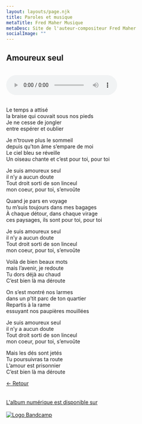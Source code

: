 ```yaml
---
layout: layouts/page.njk
title: Paroles et musique
metaTitle: Fred Maher Musique
metaDesc: Site de l'auteur-compositeur Fred Maher
socialImage: ""
---
```

<style>
*:focus {
    outline: none;
}
</style>

  ## Amoureux seul
 <br> 
<audio controls>
  <source src="https://fredmahermusique.com/mp3/amoureux-seul.ogg" type="audio/ogg">
  <source src="https://fredmahermusique.com/mp3/amoureux-seul.mp3" type="audio/mpeg">
Your browser does not support the audio element.
</audio>
<br>
<br>     
				
Le temps a attisé<br>
la braise qui couvait sous nos pieds<br>
Je ne cesse de jongler<br>
entre espérer et oublier

Je n’trouve plus le sommeil<br>
depuis qu’ton âme s’empare de moi<br>
Le ciel bleu se réveille<br>
Un oiseau chante et c’est pour toi, pour toi

Je suis amoureux seul<br>
il n’y a aucun doute<br>
Tout droit sorti de son linceul<br>
mon coeur, pour toi, s’envoûte

Quand je pars en voyage<br>
tu m’suis toujours dans mes bagages<br>
À chaque détour, dans chaque virage<br>
ces paysages, ils sont pour toi, pour toi<br>

Je suis amoureux seul<br>
il n’y a aucun doute<br>
Tout droit sorti de son linceul<br>
mon coeur, pour toi, s’envoûte

Voilà de bien beaux mots<br>
mais l’avenir, je redoute<br>
Tu dors déjà au chaud<br>
C’est bien là ma déroute

On s’est montré nos larmes<br>
dans un p’tit parc de ton quartier<br>
Repartis à la rame<br>
essuyant nos paupières mouillées

Je suis amoureux seul<br>
il n’y a aucun doute<br>
Tout droit sorti de son linceul<br>
mon coeur, pour toi, s’envoûte

Mais les dés sont jetés<br>
Tu poursuivras ta route<br>
L’amour est prisonnier<br>
C’est bien là ma déroute

[&larr; Retour](/j-attends-l-printemps/index.html#heading-paroles-et-musique)
<br>
 <br> 
<a class="bandcamp" href="https://fredmahermusique.bandcamp.com">
          <br>L'album numérique est disponible sur<br><br><img src="/images/bandcamp.svg" alt="Logo Bandcamp"></a>